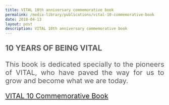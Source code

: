 ```yaml
---
title: VITAL 10th anniversary commemorative book
permalink: /media-library/publications/vital-10-commemorative-book
date: 2018-04-13
layout: post
description: VITAL 10th anniversary commemorative book
---
```


<p style="font-size: 24px;color:#585858;text-align:justify;">
	<b>10 YEARS OF BEING VITAL</b>
</p>
<p style="font-size: 22px;color:#585858;text-align:justify;">
This book is dedicated specially to the pioneers of VITAL, who have paved the way for us to grow and become what we are today.
	</p>
<p style="font-size: 22px;color:#585858;text-align:justify;">
<a href = "/media/10yearsofbeingvital.pdf">VITAL 10 Commemorative Book</a>
</p>